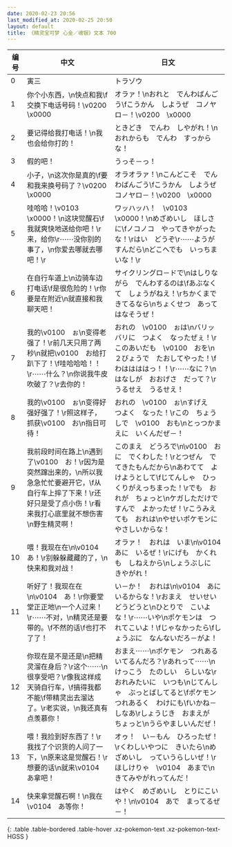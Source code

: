 ```yaml
---
date: 2020-02-23 20:56
last_modified_at: 2020-02-25 20:50
layout: default
title: 《精灵宝可梦 心金／魂银》文本 700
---
```

| 编号 | 中文 | 日文 |
| ---- | ---- | ---- |
| 0 | 寅三 | トラゾウ |
| 1 | 你个小东西，\n快点和我\f交换下电话号码！\v0200　\x0000 | オラァ！\nおれと　でんわばんごう\fこうかん　しようぜ　コノヤロ－！\v0200　\x0000 |
| 2 | 要记得给我打电话！\n我也会给你打的！ | ときどき　でんわ　しやがれ！\nおれからも　でんわ　すっからな！ |
| 3 | 假的吧！ | うっそ－っ！ |
| 4 | 小子，\n这次你是真的\f要和我来换号码了？\v0200　\x0000 | オラオラァ！\nこんどこそ　でんわばんごう\fこうかん　しようぜ　コノヤロ－！\v0200　\x0000 |
| 5 | 哇哈哈！\v0103　\x0000！\n这块觉醒石\f我就爽快地送给你吧！\r来，给你\r⋯⋯没你别的事了，\n你爱去哪就去哪吧！\r | ワッハッハ！　\v0103　\x0000！\nめざめいし　ほしさに\fノコノコ　やってきやがったな！\rはい　どうぞ\r⋯⋯ようがすんだら\nどこへでも　いっちまいな！\r |
| 6 | 在自行车道上\n边骑车边打电话\f是很危险的！\r你要是在附近\n就直接和我聊天吧！ | サイクリングロ－ドで\nはしりながら　でんわするのは\fあぶなくて　しょうがねえ！\rちかくまで　きてるなら\nちょくせつ　あって　はなそうぜ！ |
| 7 | 我的\v0100　ぉ\n变得老强了！\r前几天只用了两秒\n就把\v0100　お给打趴下了！\f哇哈哈哈！！\r⋯⋯什么？\n你说我牛皮吹破了？\r去你的！ | おれの　\v0100　ぉは\nバリッバリに　つよく　なったぜぇ！\rこのあいだも　\v0100　おを\n２びょうで　たおしてやった！\fわははははっ！！\r⋯⋯なに？\nはなしが　おおげさ　だって？\rうるせえ　うるせえ！ |
| 8 | 我的\v0100　ぉ\n变得好强好强了！\r照这样子，抓获\v0100　お\n指日可待！ | おれの　\v0100　ぉ\nすげえ　つよく　なった！\rこの　ちょうしで　\v0100　おも\nとっつかまえに　いくんだぜ－！ |
| 9 | 我前段时间在路上\n遇到了\v0100　お！\r因为是突然蹿出来的，\n所以我急急忙忙要避开它，\f从自行车上摔了下来！\r还好只是受了点小伤！\r看来我打心底里就不想伤害\n野生精灵啊！ | このまえ　どうろで\n\v0100　おに　でくわした！\rとつぜん　でてきたもんだから\nあわてて　よけようとして\fじてんしゃ　ひっくりがえっちまった！\rでも　おれが　ちょっと\nケガしただけで　すんで　よかったぜ！\rこうみえても　おれは\nやせいポケモンに　やさしいからな！ |
| 10 | 喂！我现在在\n\v0104　あ！\r别躲躲藏藏的了，\n快来和我对战！ | オラァ！　おれは　いま\n\v0104　あに　いるぜ！\rにげも　かくれも　しねえから\nしょうぶしに　きやがれ！ |
| 11 | 听好了！我现在在\n\v0104　あ！\r你要堂堂正正地\n一个人过来！\r⋯⋯不对，\n精灵还是要带的。\f不然的话\f也打不了了！ | い－か！　おれは\n\v0104　あに　いるからな！\rおまえ　せいせいどうどうと\nひとりで　こいよな！\r⋯⋯いや\nポケモンは　つれてこいよ！\fじゃなかったら\fしょうぶに　なんないだろ－がよ！ |
| 12 | 你现在是不是还是\n把精灵溜在身后？\r这个⋯⋯\n很享受吧？\r像我这样成天骑自行车，\f搞得我都不能\f带精灵出去溜达了。\r老实说，\n我还真有点羡慕你！ | おまえ⋯⋯\nポケモン　つれあるいてるんだろ？\rあれって⋯⋯\nけっこう　たのしい　らしいな\rおれみたいに　いつも\nじてんしゃ　ぶっとばしてると\fポケモン　つれあるく　わけにも\fいかね－しなあ\rしょうじき　おまえが　ちょっと\nうらやましいんだぜ！ |
| 13 | 喂！我捡到好东西了！\r我找了个识货的人问了一下，\n原来这是觉醒石！\r想要的话\n就来\v0104　あ拿吧！ | オゥ！　い－もん　ひろったぜ！\rくわしいやつに　きいたら\nめざめいし　っていうらしいぜ！\rほしけりゃ　\v0104　あまで\nきてみやがれってんだ！ |
| 14 | 快来拿觉醒石啊！\n我在\v0104　あ等你！ | はやく　めざめいし　とりにこいや！\n\v0104　あで　まってるぜ－！ |
{: .table .table-bordered .table-hover .xz-pokemon-text .xz-pokemon-text-HGSS }